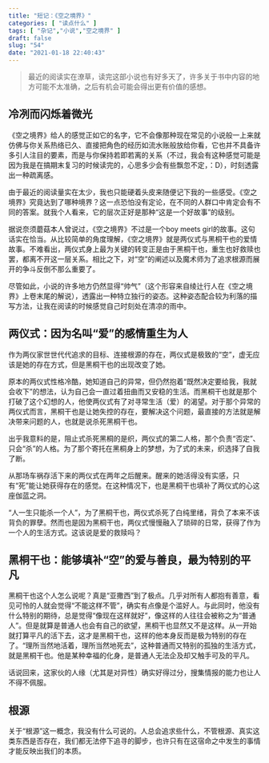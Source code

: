 ```yaml
---
title: "短记：《空之境界》"
categories: [ "读点什么" ]
tags: [ "杂记","小说","空之境界" ]
draft: false
slug: "54"
date: "2021-01-18 22:40:43"
---
```


> 最近的阅读实在潦草，读完这部小说也有好多天了，许多关于书中内容的地方可能不太准确，之后有机会可能会得出更有价值的感想。

## 冷冽而闪烁着微光

《空之境界》给人的感觉正如它的名字，它不会像那种现在常见的小说般一上来就仿佛与你关系热络已久、直接把角色的经历如流水账般放给你看，它也并不具备许多引人注目的要素，而是与你保持若即若离的关系（不过，我会有这种感觉可能是因为我是在搞期末复习的时候读完的，心思多少会有些飘忽不定，：D），时刻透露出一种疏离感。

由于最近的阅读量实在太少，我也只能硬着头皮来随便记下我的一些感受。《空之境界》究竟达到了哪种境界？这一点恐怕没有定论，在不同的人群口中肯定会有不同的答案。就我个人看来，它的层次正好是那种“这是一个好故事”的级别。

据说奈须蘑菇本人曾说过，《空之境界》不过是一个boy meets girl的故事。这句话实在恰当。从比较简单的角度理解，《空之境界》就是两仪式与黑桐干也的爱情故事。不难看出，两仪式身上最为关键的转变正是由于黑桐干也，重生也好救赎也罢，都离不开这一层关系。相比之下，对“空”的阐述以及魔术师为了追求根源而展开的争斗反倒不那么重要了。

尽管如此，小说的许多地方仍然显得“帅气”（这个形容来自绫辻行人在《空之境界》上卷末尾的解说），透露出一种特立独行的姿态。这种姿态配合较为利落的描写方法，让我在阅读的时候感觉自己时刻处在清凉的雨中。

## 两仪式：因为名叫“爱”的感情重生为人

作为两仪家世世代代追求的目标、连接根源的存在，两仪式是极致的“空”，虚无应该是她的存在方式，但是黑桐干也的出现改变了她。

原本的两仪式性格冷酷，她知道自己的异常，但仍然抱着“既然决定要给我，我就会收下”的想法，认为自己会一直过着扭曲而又安稳的生活。而黑桐干也就是那个打破了这个幻想的人，他使两仪式有了对寻常生活（爱）的渴望。对于那个异常的两仪式而言，黑桐干也是让她失控的存在，要解决这个问题，最直接的方法就是解决带来问题的人，也就是说杀死黑桐干也。

出乎我意料的是，阻止式杀死黑桐的是织，两仪式的第二人格，那个负责“否定”、只会“杀”的人格。为了那个寄托在黑桐身上的梦想，为了式的未来，织选择了自我了断。

从那场车祸存活下来的两仪式在两年之后醒来。醒来的她活得没有实感，只有“死”能让她获得存在的感觉。在这种情况下，也是黑桐干也填补了两仪式的心这座伽蓝之洞。

“人一生只能杀一个人”，为了黑桐干也，两仪式杀死了白纯里绪，背负了本来不该背负的罪孽。然而也是因为黑桐干也，两仪式慢慢融入了琐碎的日常，获得了作为一个人的生活方式。这该说是爱的救赎吗？

## 黑桐干也：能够填补“空”的爱与善良，最为特别的平凡

黑桐干也这个人怎么说呢？真是“亚撒西”到了极点。几乎对所有人都抱有善意，看见可怜的人就会觉得“不能这样不管”，确实有点像是个滥好人。与此同时，他没有什么特别的期待，总是觉得“像现在这样就好”，像这样的人往往会被称之为“普通人”。但是就算是普通人也会有自己的欲望，黑桐干也显然又不是这样。从一开始就打算平凡的活下去，这才是黑桐干也，这样的他本身反而是极为特别的存在了。“理所当然地活着，理所当然地死去”，这种普通而又特别的孤独的生活方式，就是黑桐干也。他是某种幸福的化身，是普通人无法企及却又触手可及的平凡。

话说回来，这家伙的人缘（尤其是对异性）确实好得过分，搜集情报的能力也让人不得不佩服。

## 根源

关于“根源”这一概念，我没有什么可说的。人总会追求些什么，不管根源、真实这类东西是否存在，我们都无法停下追寻的脚步，也许只有在这宿命之中发生的事情才能反映出我们的本质。